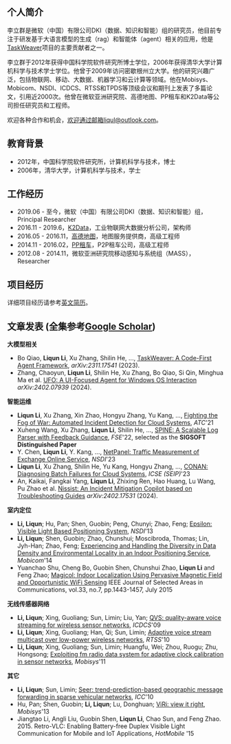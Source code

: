 ## 个人简介

李立群是微软（中国）有限公司DKI（数据、知识和智能）组的研究员，他目前专注于研发基于大语言模型的生成（rag）和智能体（agent）相关的应用，他是[TaskWeaver](https://github.com/microsoft/TaskWeaver)项目的主要贡献者之一。

李立群于2012年获得中国科学院软件研究所博士学位，2006年获得清华大学计算机科学与技术学士学位。他曾于2009年访问密歇根州立大学。他的研究兴趣广泛，包括物联网、移动、大数据、机器学习和云计算等领域。他在Mobisys、Mobicom、NSDI、ICDCS、RTSS和TPDS等顶级会议和期刊上发表了多篇论文，引用近2000次。他曾在微软亚洲研究院、高德地图、PP租车和K2Data等公司担任研究员和工程师。

欢迎各种合作和机会，欢迎通过邮箱liqul@outlook.com。

## 教育背景

- 2012年，中国科学院软件研究所，计算机科学与技术，博士
- 2006年，清华大学，计算机科学与技术，学士

## 工作经历
- 2019.06 - 至今，微软（中国）有限公司DKI（数据、知识和智能）组，Principal Researcher
- 2016.11 - 2019.6，[K2Data](http://k2data.com.cn)，工业物联网大数据分析公司，架构师
- 2016.05 - 2016.11，[高德地图](https://www.amap.com/)，地图服务提供商，高级工程师
- 2014.11 - 2016.02，[PP租车](http://www.ppzuche.com)，P2P租车公司，高级工程师
- 2012.08 - 2014.11，微软亚洲研究院移动感知与系统组（MASS），Researcher

## 项目经历
详细项目经历请参考[英文简历](index.md)。

## 文章发表 (全集参考[Google Scholar](https://scholar.google.com/citations?user=icgetesAAAAJ&hl=en))

**大模型相关**
+ Bo Qiao, **Liqun Li**, Xu Zhang, Shilin He, ..., [TaskWeaver: A Code-First Agent Framework](https://arxiv.org/pdf/2311.17541.pdf),  *arXiv:2311.17541* (2023).
+ Zhang, Chaoyun, **Liqun Li**, Shilin He, Xu Zhang, Bo Qiao, Si Qin, Minghua Ma et al. [UFO: A UI-Focused Agent for Windows OS Interaction](https://arxiv.org/pdf/2402.07939.pdf) *arXiv:2402.07939* (2024).

**智能运维**

+ **Liqun Li**, Xu Zhang, Xin Zhao, Hongyu Zhang, Yu Kang, ..., [Fighting the Fog of War: Automated Incident Detection for Cloud Systems](https://www.usenix.org/conference/atc21/presentation/li-liqun), *ATC*'21
+ Xuheng Wang, Xu Zhang, **Liqun Li**, Shilin He, ..., [SPINE: A Scalable Log Parser with Feedback Guidance](https://dl.acm.org/doi/10.1145/3540250.3549176), *FSE*'22, selected as the **SIGSOFT Distinguished Paper**
+ Y. Chen, **Liqun Li**, Y. Kang, ..., [NetPanel: Traffic Measurement of Exchange Online Service](https://www.usenix.org/conference/nsdi23/presentation/chen-2), *NSDI*'23
+ **Liqun Li**, Xu Zhang, Shilin He, Yu Kang, Hongyu Zhang, ..., [CONAN: Diagnosing Batch Failures for Cloud Systems](https://conf.researchr.org/details/icse-2023/icse-2023-SEIP/6/CONAN-Diagnosing-Batch-Failures-for-Cloud-Systems), *ICSE (SEIP)*'23
+ An, Kaikai, Fangkai Yang, **Liqun Li**, Zhixing Ren, Hao Huang, Lu Wang, Pu Zhao et al. [Nissist: An Incident Mitigation Copilot based on Troubleshooting Guides](https://arxiv.org/pdf/2402.17531.pdf)  *arXiv:2402.17531* (2024).

**室内定位**

+ **Li, Liqun**; Hu, Pan; Shen, Guobin; Peng, Chunyi; Zhao, Feng; [Epsilon: Visible Light Based Positioning System](http://research.microsoft.com/pubs/209511/epsilon-cameraready.pdf), *NSDI*'13
+ **Li, Liqun**; Shen, Guobin; Zhao, Chunshui; Moscibroda, Thomas; Lin, Jyh-Han; Zhao, Feng; [Experiencing and Handling the Diversity in Data Density and Environmental Locality in an Indoor Positioning Service](http://research.microsoft.com/jump/221298), *Mobicom*'14
+ Yuanchao Shu, Cheng Bo, Guobin Shen, Chunshui Zhao, **Liqun Li** and Feng Zhao; [Magicol: Indoor Localization Using Pervasive Magnetic Field and Opportunistic WiFi Sensing](https://kabru.eecs.umich.edu/yuanchao/paper/jsac15magicol.pdf) IEEE Journal of Selected Areas in Communications, vol.33, no.7, pp.1443-1457, July 2015

**无线传感器网络**

+ **Li, Liqun**; Xing, Guoliang; Sun, Limin; Liu, Yan; [QVS: quality-aware voice streaming for wireless sensor networks](http://www.cse.msu.edu/~glxing/docs/voice_icdcs09.pdf), *ICDCS*'09
+ **Li, Liqun**; Xing, Guoliang; Han, Qi; Sun, Limin; [Adaptive voice stream multicast over low-power wireless networks](http://www.cse.msu.edu/~glxing/docs/asm_rtss10.pdf), *RTSS*'10
+ **Li, Liqun**; Xing, Guoliang; Sun, Limin; Huangfu, Wei; Zhou, Ruogu; Zhu, Hongsong; [Exploiting fm radio data system for adaptive clock calibration in sensor networks](http://www.cse.msu.edu/~glxing/docs/rds-li.pdf), *Mobisys*'11

**其它**

+ **Li, Liqun**; Sun, Limin; [Seer: trend-prediction-based geographic message forwarding in sparse vehicular networks](http://ieeexplore.ieee.org/xpls/abs_all.jsp?arnumber=5502675), *ICC*'10
+ Hu, Pan; Shen, Guobin; **Li, Liqun**; Lu, Donghuan; [ViRi: view it right](http://panhu.me/pdf/ViRi.pdf), *Mobisys*'13
+ Jiangtao Li, Angli Liu, Guobin Shen, **Liqun Li**, Chao Sun, and Feng Zhao. 2015. Retro-VLC: Enabling Battery-free Duplex Visible Light Communication for Mobile and IoT Applications, *HotMobile* '15
